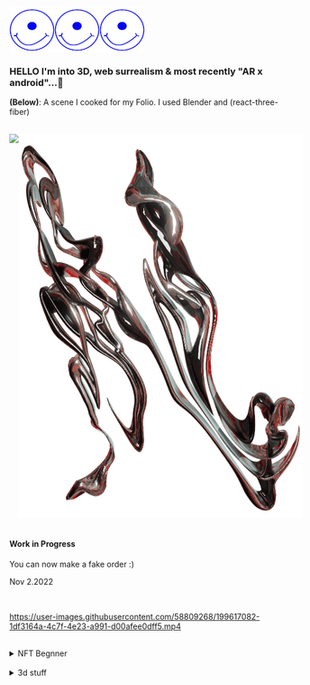  <div style="display: flex; flex-direction: row;">
 <img src="cyclop-smile.svg" width="80" height="80"/>
 <img src="cyclop-smile.svg" width="80" height="80"/>
  <img src="cyclop-smile.svg" width="80" height="80"/>
</div>
    
 
### HELLO I'm into 3D, web surrealism & most recently "AR x android"...👾 <br>


**(Below)**: A scene I cooked for my Folio. I used Blender and (react-three-fiber)

<br>

  

 <div style="display: flex; flex-direction: row;">
 <img class="img" src="nadiamariduena_okt-2022.gif"  />
 <img class="img" src="N-forNadiamariduena.png" width="650" height="680"/>
</div>
   
    
 
   
   <br>
 

#### Work in Progress

You can now make a fake order :)   
   
Nov 2.2022
   
   <br>

https://user-images.githubusercontent.com/58809268/199617082-1df3164a-4c7f-4e23-a991-d00afee0dff5.mp4


   
   
   
<br>

 

<details>
<summary>NFT Begnner</summary> 
   
<br>

# <a href="https://emoji.gg/emoji/1385-metamask"><img src="https://emoji.gg/assets/emoji/1385-metamask.png" width="64px" height="64px" alt="metamask"></a>
   
### OpenSea marketplace [repo](https://github.com/nadiamariduena/opensea-marketplace)  
#### Stack: Blockchain Web 3.0 App with  Next.js | Sanity.io | thirdweb | Tailwind | Alchemy
   
 
 [<img src="preview-image.webp"/>](https://opensea-clone-nadia-mariduena-exercise.vercel.app/) 
   
  <br>
   
   
     
[<img src="camaie-furniture_e-store.gif"/>](https://camaie-furniture-st.netlify.app/) 

   <br>

 
   
</details>    
 




<br>


<details>
<summary>3d stuff</summary> 
   
<br>

**CREDITS:** Barcelona Chair inspired by **Mies Van der Rohe**


      
   [<img src="CHAIR_blender-3d-threejs.gif"/>](https://preview-volkanuve.vercel.app/furniture) 
   [<img src="study1_chairMarcelBreuer_eeveTest.jpg"/>](https://preview-volkanuve.vercel.app/furniture)
   
 
   <br>

 
   
</details>

